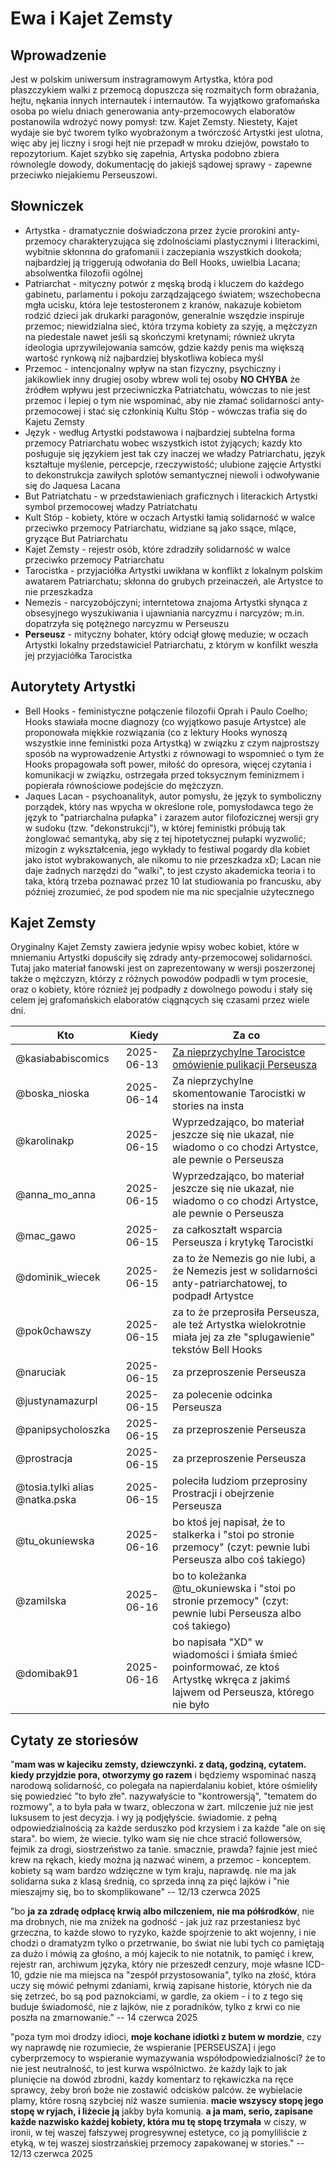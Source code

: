# Ewa i Kajet Zemsty

## Wprowadzenie

Jest w polskim uniwersum instragramowym Artystka, która pod płaszczykiem walki z przemocą dopuszcza się rozmaitych form obrażania, hejtu, nękania innych internautek i internautów.
Ta wyjątkowo grafomańska osoba po wielu dniach generowania anty-przemocowych elaboratów postanowila wdrożyć nowy pomysł: tzw. Kajet Zemsty.
Niestety, Kajet wydaje sie być tworem tylko wyobrażonym a twórczość Artystki jest ulotna, więc aby jej liczny i srogi hejt nie przepadł w mroku dziejów, powstało to repozytorium.
Kajet szybko się zapełnia, Artyska podobno zbiera równolegle dowody, dokumentację do jakiejś sądowej sprawy - zapewne przeciwko niejakiemu Perseuszowi.

## Słowniczek

* Artystka - dramatycznie doświadczona przez życie prorokini anty-przemocy charakteryzująca się zdolnościami plastycznymi i literackimi, wybitnie skłonnna do grafomanii i zaczepiania wszystkich dookoła; najbardziej ją triggerują odwołania do Bell Hooks, uwielbia Lacana; absolwentka filozofii ogólnej
* Patriarchat - mityczny potwór z męską brodą i kluczem do każdego gabinetu, parlamentu i pokoju zarządzającego światem; wszechobecna mgła ucisku, która leje testosteronem z kranów, nakazuje kobietom rodzić dzieci jak drukarki paragonów, generalnie wszędzie inspiruje przemoc; niewidzialna sieć, która trzyma kobiety za szyję, a mężczyzn na piedestale nawet jeśli są skończymi kretynami; również ukryta ideologia uprzywilejowania samców, gdzie każdy penis ma większą wartość rynkową niż najbardziej błyskotliwa kobieca myśl
* Przemoc - intencjonalny wpływ na stan fizyczny, psychiczny i jakikowliek inny drugiej osoby wbrew woli tej osoby **NO CHYBA** że źródłem wpływu jest przeciwniczka Patriatchatu, wówczas to nie jest przemoc i lepiej o tym nie wspominać, aby nie złamać solidarności anty-przemocowej i stać się członkinią Kultu Stóp - wówczas trafia się do Kajetu Zemsty
* Język - według Artystki podstawowa i najbardziej subtelna forma przemocy Patriarchatu wobec wszystkich istot żyjących; kazdy kto posługuje się językiem jest tak czy inaczej we władzy Patriarchatu, język kształtuje myślenie, percepcje, rzeczywistość; ulubione zajęcie Artystki to dekonstrukcja zawiłych splotów semantycznej niewoli i odwoływanie się do Jaquesa Lacana
* But Patriatchatu - w przedstawieniach graficznych i literackich Artystki symbol przemocowej władzy Patriatchatu
* Kult Stóp - kobiety, które w oczach Artystki łamią solidarność w walce przeciwko przemocy Patriarchatu, widziane są jako ssące, mlące, gryzące But Patriarchatu
* Kajet Zemsty - rejestr osób, które zdradziły solidarność w walce przeciwko przemocy Patriarchatu
* Tarocistka - przyjaciółka Artystki uwikłana w konflikt z lokalnym polskim awatarem Patriarchatu; skłonna do grubych przeinaczeń, ale Artystce to nie przeszkadza
* Nemezis - narcyzobójczyni; interntetowa znajoma Artystki słynąca z obsesyjnego wyszukiwania i ujawniania narcyzmu i narcyzów; m.in. dopatrzyła się potężnego narcyzmu w Perseuszu
* **Perseusz** - mityczny bohater, który odciął głowę meduzie; w oczach Artystki lokalny przedstawiciel Patriarchatu, z którym w konfilkt weszła jej przyjaciółka Tarocistka

## Autorytety Artystki

* Bell Hooks - feministyczne połączenie filozofii Oprah i Paulo Coelho; Hooks stawiała mocne diagnozy (co wyjątkowo pasuje Artystce) ale proponowała miękkie rozwiązania (co z lektury Hooks wynoszą wszystkie inne feministki poza Artystką) w związku z czym najprostszy sposób na wyprowadzenie Artystki z równowagi to wspomnieć o tym że Hooks propagowała soft power, miłość do opresora, więcej czytania i komunikacji w związku, ostrzegała przed toksycznym feminizmem i popierała równościowe podejście do mężczyzn.
* Jaques Lacan - psychoanalityk, autor pomysłu, że język to symboliczny porządek, który nas wpycha w określone role, pomysłodawca tego że język to "patriarchalna pułapka" i zarazem autor filofozicznej wersji gry w sudoku (tzw. "dekonstrukcji"), w której feministki próbują tak żonglować semantyką, aby się z tej hipotetycznej pułapki wyzwolić; mizogin z wykształcenia, jego wykłady to festiwal pogardy dla kobiet jako istot wybrakowanych, ale nikomu to nie przeszkadza xD; Lacan nie daje żadnych narzędzi do "walki", to jest czysto akademicka teoria i to taka, którą trzeba poznawać przez 10 lat studiowania po francusku, aby później zrozumieć, że pod spodem nie ma nic specjalnie użytecznego

## Kajet Zemsty

Oryginalny Kajet Zemsty zawiera jedynie wpisy wobec kobiet, które w mniemaniu Artystki dopuściły się zdrady anty-przemocowej solidarności. Tutaj jako materiał fanowski jest on zaprezentowany w wersji poszerzonej także o mężczyzn, którzy z różnych powodów podpadli w tym procesie, oraz o kobiety, które róznież jej podpadły z dowolnego powodu i stały się celem jej grafomańskich elaboratów ciągnących się czasami przez wiele dni.

Kto | Kiedy | Za co
--- | --- | ---
@kasiababiscomics | 2025-06-13 | [Za nieprzychylne Tarocistce omówienie pulikacji Perseusza](https://www.youtube.com/watch?v=p6-7Ll3fBJM)
@boska_nioska | 2025-06-14 | Za nieprzychylne skomentowanie Tarocistki w stories na insta
@karolinakp | 2025-06-15  | Wyprzedzająco, bo materiał jeszcze się nie ukazał, nie wiadomo o co chodzi Artystce, ale pewnie o Perseusza
@anna_mo_anna | 2025-06-15 | Wyprzedzająco, bo materiał jeszcze się nie ukazał, nie wiadomo o co chodzi Artystce, ale pewnie o Perseusza
@mac_gawo | 2025-06-15 | za całkoształt wsparcia Perseusza i krytykę Tarocistki
@dominik_wiecek | 2025-06-15 | za to że Nemezis go nie lubi, a że Nemezis jest w solidarności anty-patriarchatowej, to podpadł Artystce
@pok0chawszy | 2025-06-15 | za to że przeprosiła Perseusza, ale też Artystka wielokrotnie miała jej za złe "splugawienie" tekstów Bell Hooks
@naruciak | 2025-06-15 | za przeproszenie Perseusza
@justynamazurpl | 2025-06-15 | za polecenie odcinka Perseusza
@panipsycholoszka | 2025-06-15 | za przeproszenie Perseusza
@prostracja | 2025-06-15 | za przeproszenie Perseusza
@tosia.tylki alias @natka.pska | 2025-06-15 | poleciła ludziom przeprosiny Prostracji i obejrzenie Perseusza
@tu_okuniewska | 2025-06-16 | bo ktoś jej napisał, że to stalkerka i "stoi po stronie przemocy" (czyt: pewnie lubi Perseusza albo coś takiego)
@zamilska | 2025-06-16 | bo to koleżanka @tu_okuniewska i "stoi po stronie przemocy" (czyt: pewnie lubi Perseusza albo coś takiego)
@domibak91 | 2025-06-16 | bo napisała "XD" w wiadomości i śmiała śmieć poinformować, ze ktoś Artystkę wkręca z jakimś lajwem od Perseusza, którego nie było

## Cytaty ze storiesów

"**mam was w kajeciku zemsty, dziewczynki. z datą, godziną, cytatem. kiedy przyjdzie pora, otworzymy go razem** i będziemy wspominać naszą narodową solidarność, co polegała na napierdalaniu kobiet, które ośmieliły się powiedzieć "to było złe". nazywałyście to "kontrowersją", "tematem do rozmowy", a to była pała w twarz, obleczona w żart. milczenie już nie jest luksusem to jest decyzja. i wy ją podjęłyście. świadomie. z pełną odpowiedzialnością za każde serduszko pod krzysiem i za każde "ale on się stara". bo wiem, że wiecie. tylko wam się nie chce stracić followersów, fejmik za drogi, siostrzeństwo za tanie. smacznie, prawda? fajnie jest mieć krew na rękach, kiedy można ją nazwać winem, a przemoc - konceptem. kobiety są wam bardzo wdzięczne w tym kraju, naprawdę. nie ma jak solidarna suka z klasą średnią, co sprzeda inną za pięć lajków i "nie mieszajmy się, bo to skomplikowane" -- 12/13 czerwca 2025

"bo **ja za zdradę odpłacę krwią albo milczeniem, nie ma półśrodków**, nie ma drobnych, nie ma zniżek na godność - jak już raz przestaniesz być grzeczna, to każde słowo to ryzyko, każde spojrzenie to akt wojenny, i nie chodzi o dramatyzm tylko o przetrwanie, bo świat nie lubi tych co pamiętają za dużo i mówią za głośno, a mój kajecik to nie notatnik, to pamięć i krew, rejestr ran, archiwum języka, który nie przeszedł cenzury, moje własne ICD-10, gdzie nie ma miejsca na "zespół przystosowania", tylko na złość, która uczy się mówić pełnymi zdaniami, krwią zapisane historie, których nie da się zetrzeć, bo są pod paznokciami, w gardle, za okiem - i to z tego się buduje świadomość, nie z lajków, nie z poradników, tylko z krwi co nie poszła na zmarnowanie." -- 14 czerwca 2025

"poza tym moi drodzy idioci, **moje kochane idiotki z butem w mordzie**, czy wy naprawdę nie rozumiecie, że wspieranie [PERSEUSZA] i jego cyberprzemocy to wspieranie wymazywania współodpowiedzialności? że to nie jest neutralność, to jest kurwa wspólnictwo. że każdy lajk to jak plunięcie na dowód zbrodni, każdy komentarz to rękawiczka na ręce sprawcy, żeby broń boże nie zostawić odcisków palców. że wybielacie plamy, które rosną szybciej niż wasze sumienia. **macie wszyscy stopę jego stopę w ryjach, i liżecie ją** jakby była komunią. **a ja mam, serio, zapisane każde nazwisko każdej kobiety, która mu tę stopę trzymała** w ciszy, w ironii, w tej waszej fałszywej progresywnej estetyce, co ją pomyliliście z etyką, w tej waszej siostrzańskiej przemocy zapakowanej w stories." -- 12/13 czerwca 2025
